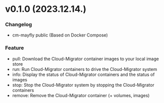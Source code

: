 # v0.1.0 (2023.12.14.)
### Changelog
* cm-mayfly public (Based on Docker Compose)

### Feature
* pull: Download the Cloud-Migrator container images to your local image store
* run: Run Cloud-Migrator containers to drive the Cloud-Migrator system
* info: Display the status of Cloud-Migrator containers and the status of images
* stop: Stop the Cloud-Migrator system by stopping the Cloud-Migrator containers
* remove: Remove the Cloud-Migrator container (+ volumes, images)

